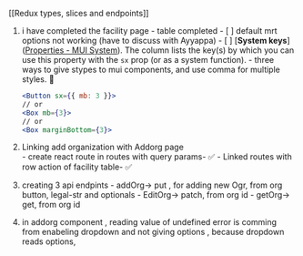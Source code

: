 [[Redux types, slices and endpoints]]

1. i have completed the facility page
          -  table completed 
          - [ ]  default mrt options not working (have to discuss with Ayyappa) 
          - [ ]   [**System keys**]([Properties - MUI System](https://mui.com/system/properties/)). The column lists the key(s) by which you can use this property with the `sx` prop (or as a system function). - three ways to give stypes to mui components, and use comma for multiple styles. 📝
    
    ```jsx
    <Button sx={{ mb: 3 }}>
    // or
    <Box mb={3}>
    // or
    <Box marginBottom={3}>
    ```
1.   Linking add organization with Addorg page  
          - create react route in routes with query params- ✅
          - Linked routes with row action of facility table- ✅
2. creating 3 api endpints 
          - addOrg-> put , for adding new Ogr, from org button, legal-str and optionals
          - EditOrg-> patch,  from org id 
          - getOrg-> get,  from org id
  3. in addorg component , reading value of undefined error is comming from enabeling dropdown and not giving options , because dropdown reads options, 

